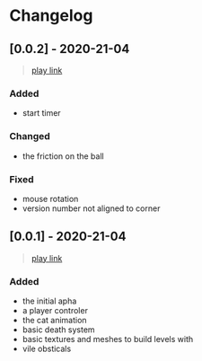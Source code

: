 # Changelog

## [0.0.2] - 2020-21-04
> [play link](https://triktron.com/Hamser-Heros)
### Added
- start timer
### Changed
- the friction on the ball
### Fixed
- mouse rotation
- version number not aligned to corner
## [0.0.1] - 2020-21-04

> [play link](https://triktron.com/Hamser-Heros/0.0.1)

### Added

 - the initial apha
 - a player controler
 - the cat animation
 - basic death system
 - basic textures and meshes to build levels with
 - vile obsticals
